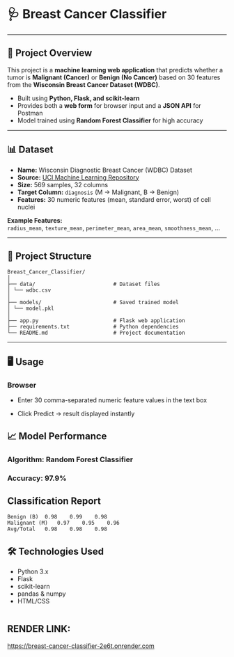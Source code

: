 # 🩺 Breast Cancer Classifier

---

## 🚀 Project Overview

This project is a **machine learning web application** that predicts whether a tumor is **Malignant (Cancer)** or **Benign (No Cancer)** based on 30 features from the **Wisconsin Breast Cancer Dataset (WDBC)**.

- Built using **Python, Flask, and scikit-learn**
- Provides both a **web form** for browser input and a **JSON API** for Postman
- Model trained using **Random Forest Classifier** for high accuracy

---

## 📊 Dataset

- **Name:** Wisconsin Diagnostic Breast Cancer (WDBC) Dataset  
- **Source:** [UCI Machine Learning Repository](https://archive.ics.uci.edu/ml/datasets/Breast+Cancer+Wisconsin+(Diagnostic))  
- **Size:** 569 samples, 32 columns  
- **Target Column:** `diagnosis` (M → Malignant, B → Benign)  
- **Features:** 30 numeric features (mean, standard error, worst) of cell nuclei

**Example Features:**  
`radius_mean`, `texture_mean`, `perimeter_mean`, `area_mean`, `smoothness_mean`, …

---

## 🧰 Project Structure

```
Breast_Cancer_Classifier/
│
├── data/                         # Dataset files
│ └── wdbc.csv
│
├── models/                       # Saved trained model
│ └── model.pkl
│
├── app.py                        # Flask web application
├── requirements.txt              # Python dependencies
└── README.md                     # Project documentation
```

---


## 🖥️ Usage
### Browser

- Enter 30 comma-separated numeric feature values in the text box

- Click Predict → result displayed instantly

## 📈 Model Performance

### Algorithm: Random Forest Classifier

### Accuracy: 97.9%

## Classification Report
```Class	Precision	Recall	F1-score
Benign (B)	0.98	0.99	0.98
Malignant (M)	0.97	0.95	0.96
Avg/Total	0.98	0.98	0.98

```
## 🛠️ Technologies Used

- Python 3.x
- Flask
- scikit-learn
- pandas & numpy
- HTML/CSS
```
```
## RENDER LINK: 
https://breast-cancer-classifier-2e6t.onrender.com

